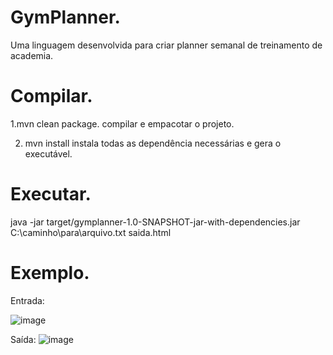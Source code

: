 # GymPlanner.
Uma linguagem desenvolvida para criar planner semanal de treinamento de academia.

# Compilar.
1.mvn clean package.
compilar e empacotar o projeto.

2. mvn install
instala todas as dependência necessárias e gera o executável.


# Executar.
java -jar target/gymplanner-1.0-SNAPSHOT-jar-with-dependencies.jar C:\caminho\para\arquivo.txt saida.html

# Exemplo.
Entrada:

![image](https://github.com/Marmaye/TRABALHO6_COMPILADORES/assets/137102335/2a38626c-713c-4941-a91b-804c4ab11b54)

Saída:
![image](https://github.com/Marmaye/TRABALHO6_COMPILADORES/assets/137102335/9bfe50fe-75cb-4b93-af42-26d17b579222)
